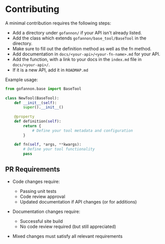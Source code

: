 # Contributing

A minimal contribution requires the following steps:
- Add a directory under `gofannon/` if your API isn't already listed.
- Add the class which extends `gofannon/base_tool/BaseTool` in the directory.
- Make sure to fill out the definition method as well as the fn method.
- Add documentation in `docs/<your-api>/<your-fn-name>.md` for your API.
- Add the function, with a link to your docs in the `index.md` file in `docs/<your-api>/`.
- If it is a new API, add it in `ROADMAP.md`


Example usage:
```python  
from gofannon.base import BaseTool  
  
class NewTool(BaseTool):  
    def __init__(self):  
        super().__init__()  
  
    @property  
    def definition(self):  
        return {  
            # Define your tool metadata and configuration  
        }  
  
    def fn(self, *args, **kwargs):  
        # Define your tool functionality  
        pass  
```

## PR Requirements

- Code changes require:
    - Passing unit tests
    - Code review approval
    - Updated documentation if API changes (or for additions)

- Documentation changes require:
    - Successful site build
    - No code review required (but still appreciated)

- Mixed changes must satisfy all relevant requirements  